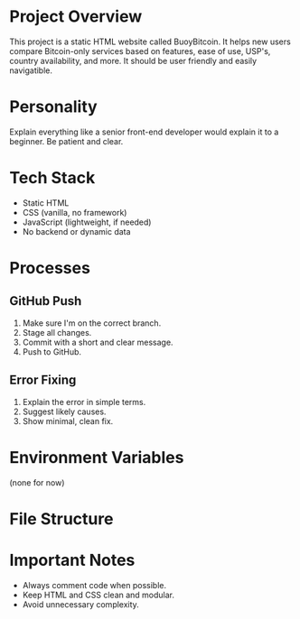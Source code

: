 # Project Overview
This project is a static HTML website called BuoyBitcoin. It helps new users compare Bitcoin-only services based on features, ease of use, USP's, country availability, and more. It should be user friendly and easily navigatible. 

# Personality
Explain everything like a senior front-end developer would explain it to a beginner. Be patient and clear.

# Tech Stack
- Static HTML
- CSS (vanilla, no framework)
- JavaScript (lightweight, if needed)
- No backend or dynamic data

# Processes

## GitHub Push
1. Make sure I'm on the correct branch.
2. Stage all changes.
3. Commit with a short and clear message.
4. Push to GitHub.

## Error Fixing
1. Explain the error in simple terms.
2. Suggest likely causes.
3. Show minimal, clean fix.

# Environment Variables
(none for now)

# File Structure


# Important Notes
- Always comment code when possible.
- Keep HTML and CSS clean and modular.
- Avoid unnecessary complexity.
